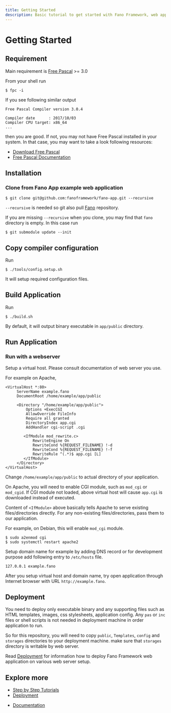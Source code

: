 ```yaml
---
title: Getting Started
description: Basic tutorial to get started with Fano Framework, web application framework for modern Pascal programming language
---
```


<h1 class="major">Getting Started</h1>

## Requirement

Main requirement is [Free Pascal](https://www.freepascal.org/) >= 3.0

From your shell run

```
$ fpc -i
```

If you see following similar output

```
Free Pascal Compiler version 3.0.4

Compiler date      : 2017/10/03
Compiler CPU target: x86_64
...
```
then you are good. If not, you may not have Free Pascal installed in your system.
In that case, you may want to take a look following resources:

- [Download Free Pascal](https://www.freepascal.org/download.var)
- [Free Pascal Documentation](https://www.freepascal.org/docs.var)

## Installation

### Clone from Fano App example web application

```
$ git clone git@github.com:fanoframework/fano-app.git --recursive
```

`--recursive` is needed so git also pull [Fano](https://github.com/fanoframework/fano) repository.

If you are missing `--recursive` when you clone, you may find that `fano` directory is empty. In this case run

```
$ git submodule update --init
```

## Copy compiler configuration

Run

```
$ ./tools/config.setup.sh
```

It will setup required configuration files.

## Build Application

Run

```
$ ./build.sh
```

By default, it will output binary executable in `app/public` directory.

## Run Application

### Run with a webserver

Setup a virtual host. Please consult documentation of web server you use.

For example on Apache,

```
<VirtualHost *:80>
     ServerName example.fano
     DocumentRoot /home/example/app/public

     <Directory "/home/example/app/public">
         Options +ExecCGI
         AllowOverride FileInfo
         Require all granted
         DirectoryIndex app.cgi
         AddHandler cgi-script .cgi

        <IfModule mod_rewrite.c>
            RewriteEngine On
            RewriteCond %{REQUEST_FILENAME} !-d
            RewriteCond %{REQUEST_FILENAME} !-f
            RewriteRule ^(.*)$ app.cgi [L]
        </IfModule>
     </Directory>
</VirtualHost>
```

Change `/home/example/app/public` to actual directory of your application.

On Apache, you will need to enable CGI module, such as `mod_cgi` or `mod_cgid`. If CGI module not loaded, above virtual host will cause `app.cgi` is downloaded instead of executed.

Content of `<IfModule>` above basically tells Apache to serve existing files/directories directly. For any non-existing files/directories, pass them to our application.

For example, on Debian, this will enable `mod_cgi` module.

```
$ sudo a2enmod cgi
$ sudo systemctl restart apache2
```

Setup domain name for example by adding DNS record or for development purpose add
following entry to `/etc/hosts` file.

```
127.0.0.1 example.fano
```
After you setup virtual host and domain name, try open application through Internet browser with URL `http://example.fano`.

## Deployment

You need to deploy only executable binary and any supporting files such as HTML templates, images, css stylesheets, application config.
Any `pas` or `inc` files or shell scripts is not needed in deployment machine in order application to run.

So for this repository, you will need to copy `public`, `Templates`, `config`
and `storages` directories to your deployment machine. make sure that
`storages` directory is writable by web server.

Read [Deployment](/deployment) for information how to deploy Fano Framework web
application on various web server setup.

## Explore more

- [Step by Step Tutorials](/tutorials)
- [Deployment](/deployment)

<ul class="actions">
    <li><a href="/documentation" class="button">Documentation</a></li>
</ul>
